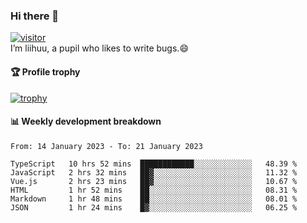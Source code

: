 ### Hi there 👋
[![visitor](https://visitor-badge.glitch.me/badge?page_id=liihuu&right_color=blue)](https://github.com/liihuu)<br>
I’m liihuu, a pupil who likes to write bugs.😄


#### 🏆 Profile trophy
[![trophy](https://github-profile-trophy.vercel.app?username=liihuu&margin-w=16&margin-h=16&rank=-C,-B)](https://github.com/liihuu)


#### 📊 Weekly development breakdown
<!--START_SECTION:waka-->

```text
From: 14 January 2023 - To: 21 January 2023

TypeScript   10 hrs 52 mins  ████████████░░░░░░░░░░░░░   48.39 %
JavaScript   2 hrs 32 mins   ██▓░░░░░░░░░░░░░░░░░░░░░░   11.32 %
Vue.js       2 hrs 23 mins   ██▓░░░░░░░░░░░░░░░░░░░░░░   10.67 %
HTML         1 hr 52 mins    ██░░░░░░░░░░░░░░░░░░░░░░░   08.31 %
Markdown     1 hr 48 mins    ██░░░░░░░░░░░░░░░░░░░░░░░   08.01 %
JSON         1 hr 24 mins    █▓░░░░░░░░░░░░░░░░░░░░░░░   06.25 %
```

<!--END_SECTION:waka-->

<!--
**liihuu/liihuu** is a ✨ _special_ ✨ repository because its `README.md` (this file) appears on your GitHub profile.

Here are some ideas to get you started:

- 🔭 I’m currently working on ...
- 🌱 I’m currently learning ...
- 👯 I’m looking to collaborate on ...
- 🤔 I’m looking for help with ...
- 💬 Ask me about ...
- 📫 How to reach me: ...
- 😄 Pronouns: ...
- ⚡ Fun fact: ...
-->
